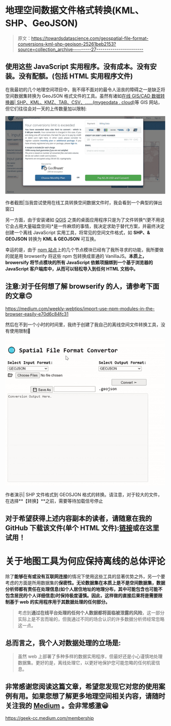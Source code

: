# 地理空间数据文件格式转换(KML、SHP、GeoJSON)

> 原文：<https://towardsdatascience.com/geospatial-file-format-conversions-kml-shp-geojson-25261beb2153?source=collection_archive---------27----------------------->

## 使用这些 JavaScript 实用程序。没有成本。没有安装。没有配额。(包括 HTML 实用程序文件)

在我最初的几个地理空间项目中，我不得不面对的最令人沮丧的障碍之一是缺乏将空间数据集转换为 GeoJSON 格式文件的工具。虽然有诸如[在线 GIS/CAD 数据转换器| SHP、KML、KMZ、TAB、CSV、……(mygeodata . cloud)](https://mygeodata.cloud/converter/)等 GIS 网站，但它们往往会对一天的上传数量加以限制:

![](img/337f1e8425c8e74c8d0d3f84dfbb28fa.png)

作者截图|当我尝试使用在线工具转换空间数据文件时，我会看到一个典型的弹出窗口

另一方面，由于安装诸如 [QGIS](https://qgis.org/en/site/index.html) 之类的桌面应用程序只是为了文件转换*(更不用说它会占用大量磁盘空间)*是一件麻烦的事情，我决定求助于替代方案，并最终决定创建一个离线 JavaScript 实用工具，将常见的空间文件格式，如 **SHP、& GEOJSON** 转换为 **KML & GEOJSON** 可互换。

幸运的是，由于 [npm 站点](https://www.npmjs.com/)上的几个节点模块已经有了我所寻求的功能，我所要做的就是用 browserify 将这些 npm 包转换成普通的 VanillaJS。**本质上，browersify 将节点模块的所有 JavaScript 依赖项捆绑到一个基于浏览器的 JavaScript 客户端库中，从而可以轻松导入到任何 HTML 文档中。**

## 注意:对于任何想了解 browserify 的人，请参考下面的文章🙃

<https://medium.com/weekly-webtips/import-use-npm-modules-in-the-browser-easily-e70d6c84fc31>  

然后在不到一个小时的时间里，我终于创建了我自己的离线空间文件转换工具，没有使用限制🤩

![](img/eae286719863c30a079f35e8bb695dd1.png)

作者演示| SHP 文件格式到 GEOSJON 格式的转换。请注意，对于较大的文件，在选择**【转换】**之前，需要等待加载信号停止

## 对于希望获得上述内容副本的读者，请随意在我的 GitHub 下载该文件(单个 HTML 文件):[链接](https://gist.githubusercontent.com/incubated-geek-cc/9f906f1cf83e88f810879b5af1bb5bb0/raw/4a9906c8f70401a522a290ae70e0a1c646ec90ed/index.html)或在这里试用！

# 关于地图工具为何应保持离线的总体评论

除了**能够在有或没有互联网连接**的情况下使用这些工具的显著优势之外，另一个要考虑的方面是所用数据集的**保密性。无论数据集在本质上是不是空间数据集，数据分析师都有责任在处理信息(如个人居住地址的地理分布，其中可能包含也可能不包含居民的个人详细信息)时保持极度谨慎。因此，这样做的直接后果将是需要限制基于 web 的实用程序用于其数据处理的任何部分。**

> 考虑到**通过在线平台处理的任何个人数据都将面临被泄露的风险**，这一部分实际上是不言而喻的，但我通过不同的场合认识的许多数据分析师经常忽略这一点。

## 总而言之，我个人对数据处理的立场是:

> 虽然 web 上部署了多种多样的数据实用程序，但最好还是小心谨慎地处理数据集。更好的是，离线处理它，以更好地保护您可能忽略的任何机密信息。

## 非常感谢您阅读这篇文章，希望您发现它对您的使用案例有用。如果您想了解更多地理空间相关内容，请随时关注我的 [Medium](https://geek-cc.medium.com/) 。会非常感激😀

<https://geek-cc.medium.com/membership> 